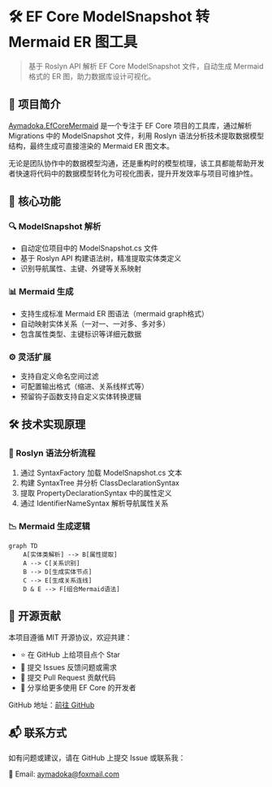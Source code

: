 # 🛠️ EF Core ModelSnapshot 转 Mermaid ER 图工具

> 基于 Roslyn API 解析 EF Core ModelSnapshot 文件，自动生成 Mermaid 格式的 ER 图，助力数据库设计可视化。

## 🌟 项目简介

[Aymadoka.EfCoreMermaid](https://github.com/Aymadoka/Aymadoka.EfCoreMermaid) 是一个专注于 EF Core 项目的工具库，通过解析 Migrations 中的 ModelSnapshot 文件，利用 Roslyn 语法分析技术提取数据模型结构，最终生成可直接渲染的 Mermaid ER 图文本。

无论是团队协作中的数据模型沟通，还是重构时的模型梳理，该工具都能帮助开发者快速将代码中的数据模型转化为可视化图表，提升开发效率与项目可维护性。

## 🚀 核心功能

### 🔍 ModelSnapshot 解析
* 自动定位项目中的 ModelSnapshot.cs 文件
* 基于 Roslyn API 构建语法树，精准提取实体类定义
* 识别导航属性、主键、外键等关系映射

### 📊 Mermaid 生成
* 支持生成标准 Mermaid ER 图语法（mermaid graph格式）
* 自动映射实体关系（一对一、一对多、多对多）
* 包含属性类型、主键标识等详细元数据

### ⚙️ 灵活扩展
* 支持自定义命名空间过滤
* 可配置输出格式（缩进、关系线样式等）
* 预留钩子函数支持自定义实体转换逻辑

## 🛠️ 技术实现原理
### 🔗 Roslyn 语法分析流程
1. 通过 SyntaxFactory 加载 ModelSnapshot.cs 文本
2. 构建 SyntaxTree 并分析 ClassDeclarationSyntax
3. 提取 PropertyDeclarationSyntax 中的属性定义
4. 通过 IdentifierNameSyntax 解析导航属性关系

### 📉 Mermaid 生成逻辑
```mermaid
graph TD
    A[实体类解析] --> B[属性提取]
    A --> C[关系识别]
    B --> D[生成实体节点]
    C --> E[生成关系连线]
    D & E --> F[组合Mermaid语法]
```
<!-- 



## 📦 安装与使用

### 🚀 安装方式
使用 NuGet 包管理器安装：
```bash
Install-Package Aymadoka.EfCoreMermaid
```

### 📝 使用示例
```csharp
using EF.Mermaid.Generator;
using Microsoft.CodeAnalysis;

// 示例：从ModelSnapshot文件生成Mermaid ER图
string snapshotPath = "YourProject/Migrations/ModelSnapshot.cs";
string projectDir = "YourProject/";

// 1. 创建生成器实例
var generator = new MermaidGenerator();

// 2. 配置项目编译环境（可选，用于解析依赖类型）
var compilationOptions = new CompilationOptions(OutputKind.DynamicallyLinkedLibrary);
generator.ConfigureProjectEnvironment(projectDir, compilationOptions);

// 3. 生成Mermaid代码
string mermaidCode = generator.GenerateFromSnapshot(snapshotPath);

// 4. 输出结果（可直接用于Markdown或Mermaid渲染工具）
Console.WriteLine(mermaidCode);
```

-->

## 🧩 开源贡献
本项目遵循 MIT 开源协议，欢迎共建：
* ⭐️ 在 GitHub 上给项目点个 Star
* 📝 提交 Issues 反馈问题或需求
* 🚀 提交 Pull Request 贡献代码
* 📢 分享给更多使用 EF Core 的开发者

GitHub 地址：[前往 GitHub](https://github.com/Aymadoka/Aymadoka.EfCoreMermaid)

## 📬 联系方式

如有问题或建议，请在 GitHub 上提交 Issue 或联系我：

📧 Email: aymadoka@foxmail.com



